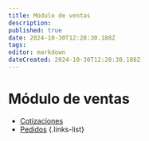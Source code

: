 ```yaml
---
title: Módulo de ventas
description: 
published: true
date: 2024-10-30T12:28:30.188Z
tags: 
editor: markdown
dateCreated: 2024-10-30T12:28:30.188Z
---
```


# Módulo de ventas

- [Cotizaciones](/modulos/ventas/cotizaciones)
- [Pedidos](/modulos/ventas/pedidos)
{.links-list}
